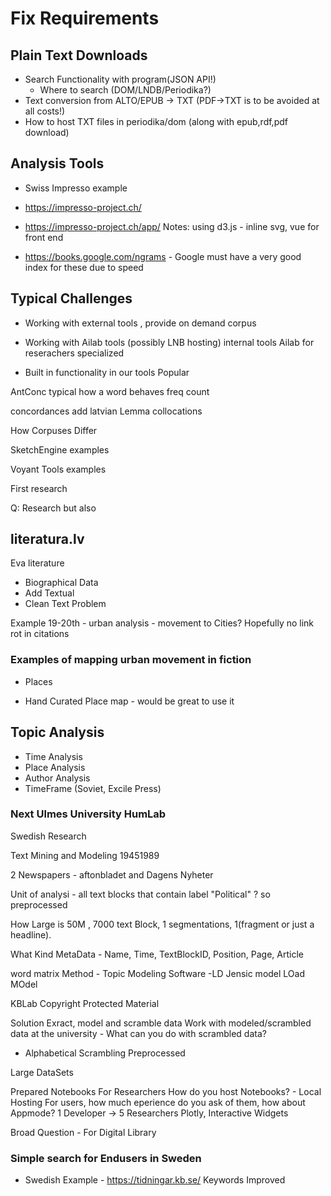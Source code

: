 # Fix Requirements


## Plain Text Downloads

* Search Functionality with program(JSON API!)
  * Where to search (DOM/LNDB/Periodika?)
* Text conversion from ALTO/EPUB -> TXT (PDF->TXT is to be avoided at all costs!)
* How to host TXT files in periodika/dom (along with epub,rdf,pdf download)

## Analysis Tools
* Swiss Impresso example
* https://impresso-project.ch/
* https://impresso-project.ch/app/
Notes: using d3.js - inline svg, vue for front end

* https://books.google.com/ngrams - Google must have a very good index for these due to speed


## Typical Challenges

* Working with external tools , provide on demand corpus

* Working with Ailab tools (possibly LNB hosting) internal tools
Ailab for reserachers specialized

* Built in functionality in our tools
Popular


AntConc typical 
how a word behaves
freq count

concordances
add latvian Lemma
collocations

How Corpuses Differ

SketchEngine examples

Voyant Tools examples

First research

Q: Research but also

## literatura.lv
Eva literature

* Biographical Data
* Add Textual
* Clean Text Problem

Example
19-20th - urban analysis - movement to Cities?
Hopefully no link rot in citations

### Examples of mapping urban movement in fiction
* Places

* Hand Curated Place map - would be great to use it




## Topic Analysis

* Time Analysis
* Place Analysis
* Author Analysis
* TimeFrame (Soviet, Excile Press)


### Next Ulmes University HumLab
Swedish Research 

Text Mining and Modeling 19451989

2 Newspapers - aftonbladet and Dagens Nyheter

Unit of analysi - all text blocks that contain label "Political" ? so preprocessed

How Large is 50M , 7000 text Block, 1 segmentations, 1(fragment or just a headline).

What Kind MetaData - Name, Time, TextBlockID, Position, Page, Article

word matrix
Method - Topic Modeling
Software -LD Jensic model LOad MOdel

KBLab
Copyright Protected Material

Solution
Exract, model and scramble data
Work with modeled/scrambled data at the university - What can you do with scrambled data?
* Alphabetical Scrambling
Preprocessed


Large DataSets 

Prepared Notebooks
For Researchers
How do you host Notebooks? - Local Hosting 
For users, how much eperience do you ask of them, how about Appmode?
1 Developer -> 5 Researchers
Plotly, Interactive Widgets

Broad Question - For Digital Library 

### Simple search for Endusers in Sweden
* Swedish Example - https://tidningar.kb.se/
Keywords
Improved











